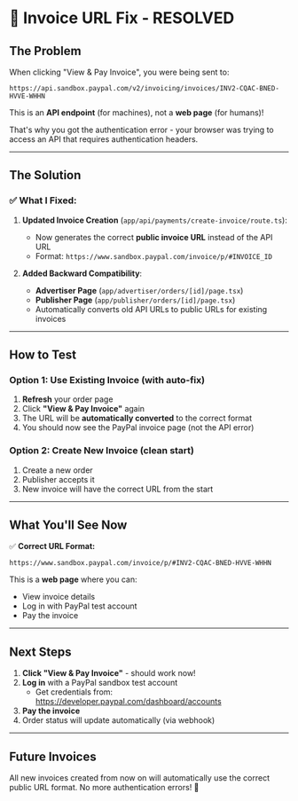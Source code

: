 # 🐛 Invoice URL Fix - RESOLVED

## The Problem

When clicking "View & Pay Invoice", you were being sent to:
```
https://api.sandbox.paypal.com/v2/invoicing/invoices/INV2-CQAC-BNED-HVVE-WHHN
```

This is an **API endpoint** (for machines), not a **web page** (for humans)! 

That's why you got the authentication error - your browser was trying to access an API that requires authentication headers.

---

## The Solution

### ✅ What I Fixed:

1. **Updated Invoice Creation** (`app/api/payments/create-invoice/route.ts`):
   - Now generates the correct **public invoice URL** instead of the API URL
   - Format: `https://www.sandbox.paypal.com/invoice/p/#INVOICE_ID`

2. **Added Backward Compatibility**:
   - **Advertiser Page** (`app/advertiser/orders/[id]/page.tsx`)
   - **Publisher Page** (`app/publisher/orders/[id]/page.tsx`)
   - Automatically converts old API URLs to public URLs for existing invoices

---

## How to Test

### Option 1: Use Existing Invoice (with auto-fix)
1. **Refresh** your order page
2. Click **"View & Pay Invoice"** again
3. The URL will be **automatically converted** to the correct format
4. You should now see the PayPal invoice page (not the API error)

### Option 2: Create New Invoice (clean start)
1. Create a new order
2. Publisher accepts it
3. New invoice will have the correct URL from the start

---

## What You'll See Now

✅ **Correct URL Format:**
```
https://www.sandbox.paypal.com/invoice/p/#INV2-CQAC-BNED-HVVE-WHHN
```

This is a **web page** where you can:
- View invoice details
- Log in with PayPal test account
- Pay the invoice

---

## Next Steps

1. **Click "View & Pay Invoice"** - should work now!
2. **Log in** with a PayPal sandbox test account
   - Get credentials from: https://developer.paypal.com/dashboard/accounts
3. **Pay the invoice**
4. Order status will update automatically (via webhook)

---

## Future Invoices

All new invoices created from now on will automatically use the correct public URL format. No more authentication errors! 🎉

